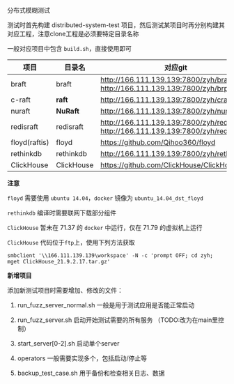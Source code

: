 分布式模糊测试

测试时首先构建 distributed-system-test 项目，然后测试某项目时再分别构建其对应工程，注意clone工程是必须要特定目录名称

一般对应项目中包含 `build.sh`，直接使用即可

| 项目          | 目录名     | 对应git                                                                          |
| ------------- | ---------- | -------------------------------------------------------------------------------- |
| braft         | braft      | http://166.111.139.139:7800/zyh/braft, http://166.111.139.139:7800/zyh/brpc      |
| c-raft        | **raft**   | http://166.111.139.139:7800/zyh/craft                                            |
| nuraft        | **NuRaft** | http://166.111.139.139:7800/zyh/nuraft                                           |
| redisraft     | redisraft  | http://166.111.139.139:7800/zyh/redisraft, http://166.111.139.139:7800/zyh/redis |
| floyd(raftis) | floyd      | https://github.com/Qihoo360/floyd                                                |
| rethinkdb     | rethinkdb  | http://166.111.139.139:7800/zyh/rethinkdb                                        |
| ClickHouse    | ClickHouse | https://github.com/ClickHouse/ClickHouse.git                                     |

**注意**

`floyd` 需要使用 `ubuntu 14.04`，`docker` 镜像为 `ubuntu_14.04_dst_floyd`

`rethinkdb` 编译时需要联网下载部分组件

`ClickHouse` 暂未在 71.37 的 `docker` 中运行，仅在 71.79 的虚拟机上运行


`ClickHouse` 代码位于`ftp`上，使用下列方法获取

```
smbclient '\\166.111.139.139\workspace' -N -c 'prompt OFF; cd zyh; mget ClickHouse_21.9.2.17.tar.gz'
```

**新增项目**

添加新测试项目时需要增加、修改的文件：

1. run_fuzz_server_normal.sh
   一般是用于测试应用是否能正常启动

2. run_fuzz_server.sh
   启动开始测试需要的所有服务 （TODO:改为在main里控制）

3. start_server[0-2].sh
   启动单个server

4. operators
   一般需要实现多个，包括启动/停止等

5. backup_test_case.sh
   用于备份和检查相关日志、数据